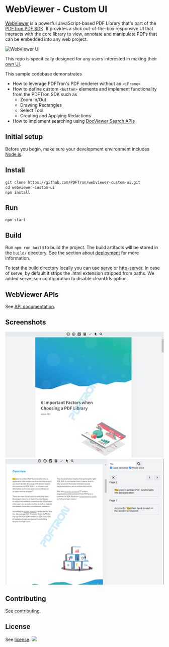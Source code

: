 # WebViewer - Custom UI

[WebViewer](https://www.pdftron.com/webviewer) is a powerful JavaScript-based PDF Library that's part of the [PDFTron PDF SDK](https://www.pdftron.com). It provides a slick out-of-the-box responsive UI that interacts with the core library to view, annotate and manipulate PDFs that can be embedded into any web project.

![WebViewer UI](https://www.pdftron.com/downloads/pl/webviewer-ui.png)

This repo is specifically designed for any users interested in making their [own UI](https://www.pdftron.com/documentation/web/guides/core/).

This sample codebase demonstrates
  * How to leverage PDFTron's PDF renderer without an `<iFrame>`
  * How to define custom `<button>` elements and implement functionality from the PDFTron SDK such as
    * Zoom In/Out
    * Drawing Rectangles
    * Select Tool
    * Creating and Applying Redactions
  * How to implement searching using [DocViewer Search APIs](https://www.pdftron.com/documentation/web/guides/advance-text-search/)

## Initial setup

Before you begin, make sure your development environment includes [Node.js](https://nodejs.org/en/).

## Install

```
git clone https://github.com/PDFTron/webviewer-custom-ui.git
cd webviewer-custom-ui
npm install
```

## Run

```
npm start
```

## Build

Run `npm run build` to build the project. The build artifacts will be stored in the `build/` directory. See the section about [deployment](https://facebook.github.io/create-react-app/docs/deployment) for more information.

To test the build directory locally you can use [serve](https://www.npmjs.com/package/serve) or [http-server](https://www.npmjs.com/package/http-server). In case of serve, by default it strips the .html extension stripped from paths. We added serve.json configuration to disable cleanUrls option. 

## WebViewer APIs

See [API documentation](https://www.pdftron.com/documentation/web/guides/ui/apis).

## Screenshots

![](docs/screenshots/webivewer-custom-ui-01.png)
![](docs/screenshots/webivewer-custom-ui-02.png)

## Contributing

See [contributing](./CONTRIBUTING.md).

## License

See [license](./LICENSE).
![](https://onepixel.pdftron.com/webviewer-react-sample)
